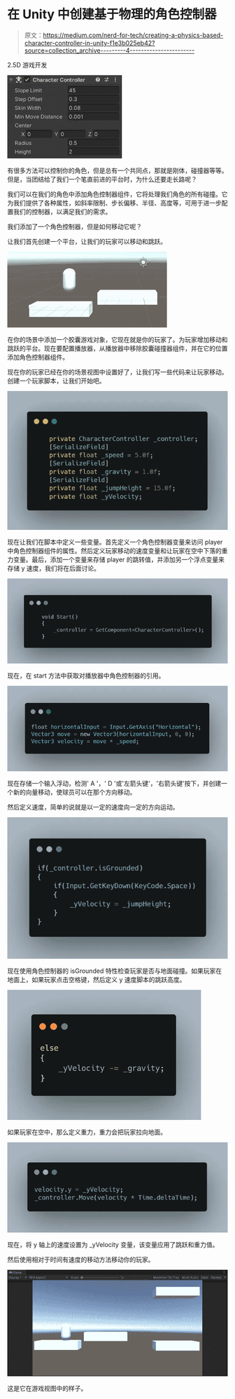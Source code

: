 # 在 Unity 中创建基于物理的角色控制器

> 原文：<https://medium.com/nerd-for-tech/creating-a-physics-based-character-controller-in-unity-f1e3b025eb42?source=collection_archive---------4----------------------->

2.5D 游戏开发

![](img/cdcf12945d7dcbf26fbf830544edb3b2.png)

有很多方法可以控制你的角色，但是总有一个共同点，那就是刚体，碰撞器等等。但是，当团结给了我们一个笔直前进的平台时，为什么还要走长路呢？

我们可以在我们的角色中添加角色控制器组件，它将处理我们角色的所有碰撞。它为我们提供了各种属性，如斜率限制、步长偏移、半径、高度等，可用于进一步配置我们的控制器，以满足我们的需求。

我们添加了一个角色控制器，但是如何移动它呢？

让我们首先创建一个平台，让我们的玩家可以移动和跳跃。

![](img/34da3052a62dbda1eeeec2beec93bb67.png)

在你的场景中添加一个胶囊游戏对象，它现在就是你的玩家了。为玩家增加移动和跳跃的平台。现在要配置播放器，从播放器中移除胶囊碰撞器组件，并在它的位置添加角色控制器组件。

现在你的玩家已经在你的场景视图中设置好了，让我们写一些代码来让玩家移动。创建一个玩家脚本，让我们开始吧。

![](img/0cb0952dfd63dc461a1aeca38c8fae48.png)

现在让我们在脚本中定义一些变量。首先定义一个角色控制器变量来访问 player 中角色控制器组件的属性。然后定义玩家移动的速度变量和让玩家在空中下落的重力变量。最后，添加一个变量来存储 player 的跳转值，并添加另一个浮点变量来存储 y 速度，我们将在后面讨论。

![](img/0d5aa23f085b4c047b2652bff17a171c.png)

现在，在 start 方法中获取对播放器中角色控制器的引用。

![](img/95a608fc8373bd208859fa78ec4243a1.png)

现在存储一个输入浮动，检测' A '，' D '或'左箭头键'，'右箭头键'按下，并创建一个新的向量移动，使球员可以在那个方向移动。

然后定义速度，简单的说就是以一定的速度向一定的方向运动。

![](img/3bcef1858233be21a25ab4003708f4f8.png)

现在使用角色控制器的 isGrounded 特性检查玩家是否与地面碰撞。如果玩家在地面上，如果玩家点击空格键，然后定义 y 速度脚本的跳跃高度。

![](img/383000781f13300026ab2f0edf427afd.png)

如果玩家在空中，那么定义重力，重力会把玩家拉向地面。

![](img/feada7d514ebf8691cb5a9bb0257a39f.png)

现在，将 y 轴上的速度设置为 _yVelocity 变量，该变量应用了跳跃和重力值。

然后使用相对于时间有速度的移动方法移动你的玩家。

![](img/fa1d8d77e07e9c5b484c21e6f3aac2b4.png)

这是它在游戏视图中的样子。